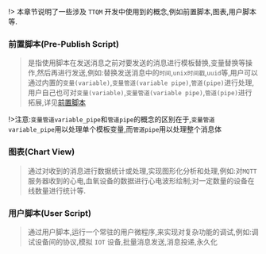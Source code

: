!> 本章节说明了一些涉及 `TTQM` 开发中使用到的概念,例如前置脚本,图表,用户脚本等.

### 前置脚本(Pre-Publish Script)

> 是指使用脚本在发送消息之前对要发送的消息进行模板替换,变量替换等操作,然后再进行发送,例如:替换发送消息中的`时间`,`unix时间戳`,`uuid`等,用户可以通过内置的`变量(variable)`,`变量管道(variable pipe)`,`管道(pipe)`进行处理,用户自己也可对`变量(variable)`,`变量管道(variable pipe)`,`管道(pipe)`进行拓展,详见[前置脚本](zh-cn/pre-publish-script/default.md)

!>注意:`变量管道variable_pipe`和`管道pipe`的概念的区别在于,`变量管道variable_pipe`用以处理单个模板变量,而`管道pipe`用以处理整个消息体

### 图表(Chart View)

> 通过对收到的消息进行数据统计或处理,实现图形化分析和处理,例如:对`MQTT`服务器收到的心电,血氧设备的数据进行心电波形绘制;对一定数量的设备在线数量进行统计等.

### 用户脚本(User Script)

> 通过用户脚本,运行一个常驻的用户微程序,来实现对复杂功能的调试,例如:调试设备间的协议,模拟 `IOT` 设备,批量消息发送,消息投递,永久化
